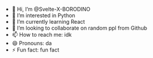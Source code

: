 - 👋 Hi, I’m @Svelte-X-BORODINO
- 👀 I’m interested in Python
- 🌱 I’m currently learning React
- 💞️ I’m looking to collaborate on random ppl from Github
- 📫 How to reach me: idk
- 😄 Pronouns: da
- ⚡ Fun fact: fun fact

<!---
Svelte-X-BORODINO/Svelte-X-BORODINO is a ✨ special ✨ repository because its `README.md` (this file) appears on your GitHub profile.
You can click the Preview link to take a look at your changes.
--->
